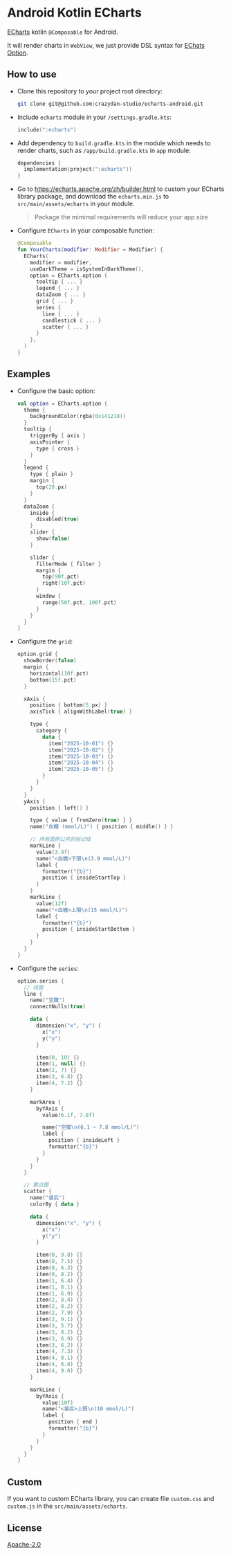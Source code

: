 # Android Kotlin ECharts

[ECharts](https://echarts.apache.org) kotlin `@Composable` for Android.

It will render charts in `WebView`, we just provide DSL syntax
for [EChats Option](https://echarts.apache.org/zh/option.html).

## How to use

- Clone this repository to your project root directory:

  ```bash
  git clone git@github.com:crazydan-studio/echarts-android.git
  ```

- Include `echarts` module in your `/settings.gradle.kts`:

  ```kotlin
  include(":echarts")
  ```

- Add dependency to `build.gradle.kts` in the module
  which needs to render charts, such as `/app/build.gradle.kts`
  in `app` module:

  ```kotlin
  dependencies {
    implementation(project(":echarts"))
  }
  ```

- Go to https://echarts.apache.org/zh/builder.html to custom your ECharts library package,
  and download the `echarts.min.js` to `src/main/assets/echarts` in your module.

  > Package the mimimal requirements will reduce your app size

- Configure `ECharts` in your composable function:
  ```kotlin
  @Composable
  fun YourCharts(modifier: Modifier = Modifier) {
    ECharts(
      modifier = modifier,
      useDarkTheme = isSystemInDarkTheme(),
      option = ECharts.option {
        tooltip { ... }
        legend { ... }
        dataZoom { ... }
        grid { ... }
        series {
          line { ... }
          candlestick { ... }
          scatter { ... }
        }
      },
    )
  }
  ```

## Examples

- Configure the basic option:
  ```kotlin
  val option = ECharts.option {
    theme {
      backgroundColor(rgba(0x141218))
    }
    tooltip {
      triggerBy { axis }
      axisPointer {
        type { cross }
      }
    }
    legend {
      type { plain }
      margin {
        top(20.px)
      }
    }
    dataZoom {
      inside {
        disabled(true)
      }
      slider {
        show(false)
      }

      slider {
        filterMode { filter }
        margin {
          top(90f.pct)
          right(10f.pct)
        }
        window {
          range(50f.pct, 100f.pct)
        }
      }
    }
  }
  ```

- Configure the `grid`:
  ```kotlin
  option.grid {
    showBorder(false)
    margin {
      horizontal(10f.pct)
      bottom(15f.pct)
    }

    xAxis {
      position { bottom(5.px) }
      axisTick { alignWithLabel(true) }

      type {
        category {
          data {
            item("2025-10-01") {}
            item("2025-10-02") {}
            item("2025-10-03") {}
            item("2025-10-04") {}
            item("2025-10-05") {}
          }
        }
      }
    }
    yAxis {
      position { left() }

      type { value { fromZero(true) } }
      name("血糖 (mmol/L)") { position { middle() } }

      // 所有图例公共的标记线
      markLine {
        value(3.9f)
        name("<血糖>下限\n(3.9 mmol/L)")
        label {
          formatter("{b}")
          position { insideStartTop }
        }
      }
      markLine {
        value(12f)
        name("<血糖>上限\n(15 mmol/L)")
        label {
          formatter("{b}")
          position { insideStartBottom }
        }
      }
    }
  }
  ```

- Configure the `series`:
  ```kotlin
  option.series {
    // 线图
    line {
      name("空腹")
      connectNulls(true)

      data {
        dimension("x", "y") {
          x("x")
          y("y")
        }

        item(0, 10) {}
        item(1, null) {}
        item(2, 7) {}
        item(3, 6.8) {}
        item(4, 7.2) {}
      }

      markArea {
        byYAxis {
          value(6.1f, 7.8f)

          name("空腹\n(6.1 ~ 7.8 mmol/L)")
          label {
            position { insideLeft }
            formatter("{b}")
          }
        }
      }
    }

    // 散点图
    scatter {
      name("餐后")
      colorBy { data }

      data {
        dimension("x", "y") {
          x("x")
          y("y")
        }

        item(0, 9.8) {}
        item(0, 7.5) {}
        item(0, 6.3) {}
        item(0, 8.2) {}
        item(1, 6.4) {}
        item(1, 8.1) {}
        item(1, 6.9) {}
        item(2, 8.4) {}
        item(2, 8.2) {}
        item(2, 7.9) {}
        item(2, 9.1) {}
        item(3, 5.7) {}
        item(3, 8.2) {}
        item(3, 6.9) {}
        item(3, 6.2) {}
        item(4, 7.3) {}
        item(4, 8.1) {}
        item(4, 6.8) {}
        item(4, 9.0) {}
      }

      markLine {
        byYAxis {
          value(10f)
          name("<餐后>上限\n(10 mmol/L)")
          label {
            position { end }
            formatter("{b}")
          }
        }
      }
    }
  }
  ```

## Custom

If you want to custom ECharts library, you can create file
`custom.css` and `custom.js` in the `src/main/assets/echarts`.

## License

[Apache-2.0](./LICENSE)
